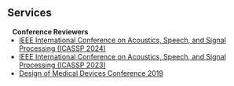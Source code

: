 ## Services 
<h4 style="margin:0 10px 0;">Conference Reviewers</h4>

<ul style="margin:0 0 5px;">
  <li><a href="[http://2023.thecvf.com/](https://2024.ieeeicassp.org/)"><autocolor>IEEE International Conference on Acoustics, Speech, and Signal Processing (ICASSP 2024) </autocolor></a></li>
  <li><a href="[http://iccv2021.thecvf.com/](https://2023.ieeeicassp.org/)"><autocolor>IEEE International Conference on Acoustics, Speech, and Signal Processing (ICASSP 2023) </autocolor></a></li>
  <li><a href="https://dmd.umn.edu/"><autocolor>Design of Medical Devices Conference 2019 </autocolor></a></li>
</ul>
